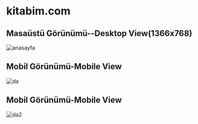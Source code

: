 # kitabim.com

## Masaüstü Görünümü--Desktop View(1366x768)
![anasayfa](https://user-images.githubusercontent.com/22711425/47214201-e6cc1880-d3a5-11e8-97c5-5b27a2578b16.PNG)

## Mobil Görünümü-Mobile View
![da](https://user-images.githubusercontent.com/22711425/46979145-77ba9f80-d0d9-11e8-988c-7a402528420f.PNG)
## Mobil Görünümü-Mobile View
![da2](https://user-images.githubusercontent.com/22711425/46979161-8012da80-d0d9-11e8-8395-90182eadd2c2.PNG)
